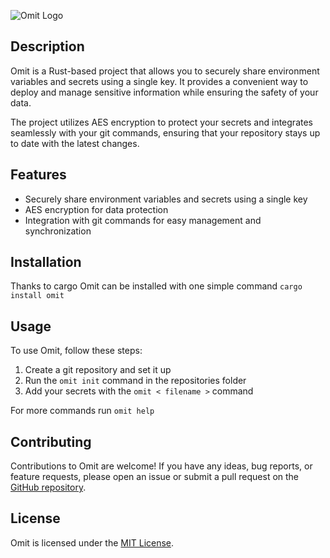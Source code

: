 ![Omit Logo](https://i.imgur.com/CqZ0XTI.png)
## Description

Omit is a Rust-based project that allows you to securely share environment variables and secrets using a single key. It provides a convenient way to deploy and manage sensitive information while ensuring the safety of your data.

The project utilizes AES encryption to protect your secrets and integrates seamlessly with your git commands, ensuring that your repository stays up to date with the latest changes.

## Features

- Securely share environment variables and secrets using a single key
- AES encryption for data protection
- Integration with git commands for easy management and synchronization

## Installation

Thanks to cargo Omit can be installed with one simple command
`cargo install omit`

## Usage

To use Omit, follow these steps:

1. Create a  git repository and set it up
2. Run the `omit init` command in the repositories folder
3. Add your secrets with the `omit < filename >` command

For more commands run `omit help`

## Contributing

Contributions to Omit are welcome! If you have any ideas, bug reports, or feature requests, please open an issue or submit a pull request on the [GitHub repository](https://github.com/TesDevelopment/Omit/).

## License

Omit is licensed under the [MIT License](https://opensource.org/licenses/MIT).
